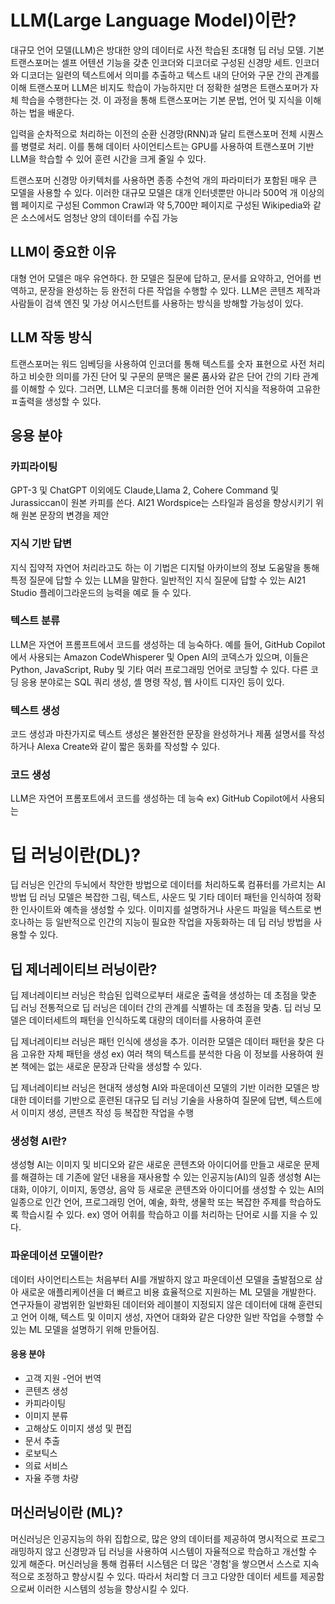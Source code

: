 # LLM(Large Language Model)이란?
대규모 언어 모델(LLM)은 방대한 양의 데이터로 사전 학습된 초대형 딥 러닝 모델.
기본 트랜스포머는 셀프 어텐션 기능을 갖춘 인코더와 디코더로 구성된 신경망 세트. 인코더와 디코더는 일련의 텍스트에서 의미를 추출하고 텍스트 내의 단어와 구문 간의 관계를 이해
트랜스포머 LLM은 비지도 학습이 가능하지만 더 정확한 설명은 트랜스포머가 자체 학습을 수행한다는 것. 이 과정을 통해 트랜스포머는 기본 문법, 언어 및 지식을 이해하는 법을 배운다.

입력을 순차적으로 처리하는 이전의 순환 신경망(RNN)과 달리 트랜스포머 전체 시퀀스를 병렬로 처리. 이를 통해 데이터 사이언티스트는 GPU를 사용하여 트랜스포머 기반 LLM을 학습할 수 있어 훈련 시간을 크게 줄일 수 있다.

트랜스포머 신경망 아키텍처를 사용하면 종종 수천억 개의 파라미터가 포함된 매우 큰 모델을 사용할 수 있다. 이러한 대규모 모델은 대개 인터넷뿐만 아니라 500억 개 이상의 웹 페이지로 구성된 Common Crawl과 약 5,700만 페이지로 구성된 Wikipedia와 같은 소스에서도 엄청난 양의 데이터를 수집 가능

## LLM이 중요한 이유
대형 언어 모델은 매우 유연하다. 한 모델은 질문에 답하고, 문서를 요약하고, 언어를 번역하고, 문장을 완성하는 등 완전히 다른 작업을 수행할 수 있다. LLM은 콘텐츠 제작과 사람들이 검색 엔진 및 가상 어시스턴트를 사용하는 방식을 방해할 가능성이 있다.

## LLM 작동 방식
트랜스포머는 워드 임베딩을 사용하여 인코더를 통해 텍스트를 숫자 표현으로 사전 처리하고 비슷한 의미를 가진 단어 및 구문의 문맥은 물론 품사와 같은 단어 간의 기타 관계를 이해할 수 있다.
그러면, LLM은 디코더를 통해 이러한 언어 지식을 적용하여 고유한 ㅍ출력을 생성할 수 있다.

## 응용 분야
### 카피라이팅
GPT-3 및 ChatGPT 이외에도 Claude,Llama 2, Cohere Command 및 Jurassiccan이 원본 카피를 쓴다. AI21 Wordspice는 스타일과 음성을 향상시키기 위해 원본 문장의 변경을 제안 

### 지식 기반 답변
지식 집약적 자연어 처리라고도 하는 이 기법은 디지털 아카이브의 정보 도움말을 통해 특정 질문에 답할 수 있는 LLM을 말한다. 일반적인 지식 질문에 답할 수 있는 AI21 Studio 플레이그라운드의 능력을 예로 들 수 있다.

### 텍스트 분류
LLM은 자연어 프롬프트에서 코드를 생성하는 데 능숙하다. 
예를 들어, GitHub Copilot에서 사용되는 Amazon CodeWhisperer 및 Open AI의 코덱스가 있으며, 이들은 Python, JavaScript, Ruby 및 기타 여러 프로그래밍 언어로 코딩할 수 있다.
다른 코딩 응용 분야로는 SQL 쿼리 생성, 셸 명령 작성, 웹 사이트 디자인 등이 있다.

### 텍스트 생성
코드 생성과 마찬가지로 텍스트 생성은 불완전한 문장을 완성하거나 제품 설명서를 작성하거나 Alexa Create와 같이 짧은 동화를 작성할 수 있다.

### 코드 생성
LLM은 자연어 프롬포트에서 코드를 생성하는 데 능숙 ex) GitHub Copilot에서 사용되는 

# 딥 러닝이란(DL)?
딥 러닝은 인간의 두뇌에서 착안한 방법으로 데이터를 처리하도록 컴퓨터를 가르치는 AI 방법 
딥 러닝 모델은 복잡한 그림, 텍스트, 사운드 및 기타 데이터 패턴을 인식하여 정확한 인사이트와 예측을 생성할 수 있다.
이미지를 설명하거나 사운드 파일을 텍스트로 변호나하는 등 일반적으로 인간의 지능이 필요한 작업을 자동화하는 데 딥 러닝 방법을 사용할 수 있다.

## 딥 제너레이티브 러닝이란?
딥 제너레이티브 러닝은 학습된 입력으로부터 새로운 출력을 생성하는 데 초점을 맞춘 딥 러닝 
전통적으로 딥 러닝은 데이터 간의 관계를 식별하는 데 초점을 맞춤.
딥 러닝 모델은 데이터세트의 패턴을 인식하도록 대량의 데이터를 사용하여 훈련

딥 제너레이티브 러닝은 패턴 인식에 생성을 추가. 이러한 모델은 데이터 패턴을 찾은 다음 고유한 자체 패턴을 생성 
ex) 여러 책의 텍스트를 분석한 다음 이 정보를 사용하여 원본 책에는 없는 새로운 문장과 단락을 생성할 수 있다.

딥 제너레이티브 러닝은 현대적 생성형 AI와 파운데이션 모델의 기반 
이러한 모델은 방대한 데이터를 기반으로 훈련된 대규모 딥 러닝 기술을 사용하여 질문에 답변, 텍스트에서 이미지 생성, 콘텐츠 작성 등 복잡한 작업을 수행

 ### 생성형 AI란?
 생성형 AI는 이미지 및 비디오와 같은 새로운 콘텐츠와 아이디어를 만들고 새로운 문제를 해결하는 데 기존에 알던 내용을 재사용할 수 있는 인공지능(AI)의 일종
 생성형 AI는 대화, 이야기, 이미지, 동영상, 음악 등 새로운 콘텐츠와 아이디어를 생성할 수 있는 AI의 일종으로 인간 언어, 프로그래밍 언어, 예술, 화학, 생물학 또는 복잡한 주제를 학습하도록 학습시킬 수 있다.
 ex) 영어 어휘를 학습하고 이를 처리하는 단어로 시를 지을 수 있다.

 ### 파운데이션 모델이란?
 데이터 사이언티스트는 처음부터 AI를 개발하지 않고 파운데이션 모델을 출발점으로 삼아 새로운 애플리케이션을 더 빠르고 비용 효율적으로 지원하는 ML 모델을 개발한다.
 연구자들이 광범위한 일반화된 데이터와 레이블이 지정되지 않은 데이터에 대해 훈련되고 언어 이해, 텍스트 및 이미지 생성, 자연어 대화와 같은 다양한 일반 작업을 수행할 수 있는 ML 모델을 설명하기 위해 만들어짐.

 #### 응용 분야
- 고객 지원
 -언어 번역
- 콘텐츠 생성
- 카피라이팅
- 이미지 분류
- 고해상도 이미지 생성 및 편집
- 문서 추출
- 로보틱스
- 의료 서비스
- 자율 주행 차량

## 머신러닝이란 (ML)?
머신러닝은 인공지능의 하위 집합으로, 많은 양의 데이터를 제공하여 명시적으로 프로그래밍하지 않고 신경망과 딥 러닝을 사용하여 시스템이 자율적으로 학습하고 개선할 수 있게 해준다.
머신러닝을 통해 컴퓨터 시스템은 더 많은 '경험'을 쌓으면서 스스로 지속적으로 조정하고 향상시킬 수 있다. 따라서 처리할 더 크고 다양한 데이터 세트를 제공함으로써 이러한 시스템의 성능을 향상시킬 수 있다.

